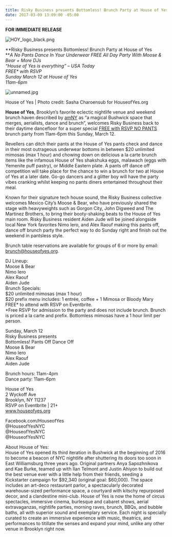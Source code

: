 ```yaml
---
title: Risky Business presents Bottomless! Brunch Party at House of Yes
date: 2017-03-09 13:09:00 -05:00
---
```


**FOR IMMEDIATE RELEASE**

![HOY_logo_black.png](/uploads/HOY_logo_black.png)

\*\*Risky Business presents Bottomless! Brunch Party at House of Yes \
\*\**A No Pants Dance In Your Underwear FREE All Day Party With Moose & Bear \+ More DJs\
“House of Yes is everything” – USA Today\
FREE\* with RSVP\
Sunday March 12 at House of Yes\
11am-6pm*

![unnamed.jpg](/uploads/unnamed.jpg)

House of Yes | Photo credit: Sasha Charoensub for HouseofYes.org

**House of Yes**, Brooklyn’s favorite eclectic nightlife venue and weekend brunch haven described by [amNY](http://t.ymlp71.com/jyhmhakaebswwacahuqakaueqwe/click.php) as “a magical Bushwick space that merges, aerialists, dance and brunch”, welcomes Risky Business back to their daytime dancefloor for a super special [FREE with RSVP NO PANTS ](http://t.ymlp71.com/jyhmbazaebswwarahuqaxaueqwe/click.php)brunch party from 11am-6pm this Sunday, March 12.

Revellers can ditch their pants at the House of Yes pants check and dance in their most outrageous underwear bottoms in between $20 unlimited mimosas (max 1 hour) and chowing down on delicious a la carte brunch items like the infamous House of Yes shakshuka eggs, malawach (eggs with Yemenite puff pastry), or Middle Eastern plate. A pants off dance off competition will take place for the chance to win a brunch for two at House of Yes at a later date. Go-go dancers and a glitter boy will have the party vibes cranking whilst keeping no pants diners entertained throughout their meal.

Known for their signature tech house sound, the Risky Business collective welcomes Mexico City’s Moose & Bear, who have previously shared the stage with heavyweights such as Gorgon City, John Digweed and The Martinez Brothers, to bring their booty-shaking beats to the House of Yes main room. Risky Business resident Aiden Jude will be joined alongside local New York favorites Nimo Iero, and Alex Raouf making this pants off, dance off brunch party the perfect way to do Sunday right and finish out the weekend in pantsless style.

Brunch table reservations are available for groups of 6 or more by email: brunch@houseofyes.org.

DJ Lineup:\
Moose & Bear\
Nimo Iero\
Alex Raouf\
Aiden Jude\
Brunch Specials:\
\$20 unlimited mimosas (max 1 hour)\
\$20 prefix menu includes: 1 entrée, coffee \+ 1 Mimosa or Bloody Mary\
FREE\* to attend with RSVP on Eventbrite. \
\*Free RSVP for admission to the party and does not include brunch. Brunch is priced a la carte and prefix. Bottomless mimosas have a 1 hour limit per person.

Sunday, March 12\
Risky Business presents \
Bottomless! Pants Off Dance Off\
Moose & Bear\
Nimo Iero\
Alex Raouf\
Aiden Jude

Brunch hours: 11am-4pm\
Dance party: 11am-6pm

House of Yes\
2 Wyckoff Ave\
Brooklyn, NY 11237\
RSVP on Eventbrite | 21\+\
www.houseofyes.org

Facebook.com/HouseofYes\
@HouseofYesNYC\
@HouseofYesNYC\
@HouseofYesNYC

About House of Yes:\
House of Yes opened its third iteration in Bushwick at the beginning of 2016 to become a beacon of NYC nightlife after shuttering its doors too soon in East Williamsburg three years ago. Original partners Anya Sapozhnikova and Kae Burke, teamed up with Ilan Telmont and Justin Ahiyon to build out the best venue ever with a little help from their friends, seeding a Kickstarter campaign for $92,340 (original goal: $60,000). The space includes an art-deco restaurant parlor, a spectacularly decorated warehouse-sized performance space, a courtyard with kitschy repurposed decor, and a clandestine mini-club. House of Yes is now the home of circus spectacles, immersive cinema, burlesque and cabaret shows, aerial extravaganzas, nightlife parties, morning raves, brunch, BBQs, and bubble baths, all with superior sound and exemplary service. Each night is specially curated to create an immersive experience with music, theatrics, and performances to titillate the senses and expand your mind, unlike any other venue in Brooklyn right now.